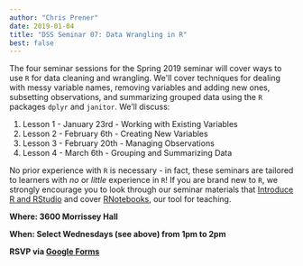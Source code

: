 ```yaml
---
author: "Chris Prener"
date: 2019-01-04
title: "DSS Seminar 07: Data Wrangling in R"
best: false
---
```


The four seminar sessions for the Spring 2019 seminar will cover ways to use `R` for data cleaning and wrangling. We'll cover techniques for dealing with messy variable names, removing variables and adding new ones, subsetting observations, and summarizing grouped data using the `R` packages `dplyr` and `janitor`. We’ll discuss:

1. Lesson 1 - January 23rd - Working with Existing Variables
2. Lesson 2 - February 6th - Creating New Variables
3. Lesson 3 - February 20th - Managing Observations
4. Lesson 4 - March 6th - Grouping and Summarizing Data

No prior experience with `R` is necessary - in fact, these seminars are tailored to learners with *no* or *little* experience in `R`! If you are brand new to `R`, we strongly encourage you to look through our seminar materials that [Introduce R and RStudio](https://github.com/slu-dss/research-01) and cover [RNotebooks](https://github.com/slu-dss/research-03), our tool for teaching.

**Where: 3600 Morrissey Hall**

**When: Select Wednesdays (see above) from 1pm to 2pm**

**RSVP via [Google Forms](https://goo.gl/forms/Am3TBrfaLBx6h0kO2)** 
